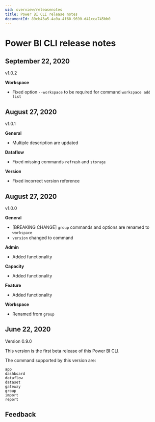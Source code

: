 ```yaml
---
uid: overview/releasenotes
title: Power BI CLI release notes
documentId: 80cb43a5-4a0a-4f60-9690-d41cca745bb0
---
```


# Power BI CLI release notes

## September 22, 2020

v1.0.2

**Workspace**

-   Fixed option `--workspace` to be required for command `workspace add list`

## August 27, 2020

v1.0.1

**General**

-   Multiple description are updated

**Dataflow**

-   Fixed missing commands `refresh` and `storage`

**Version**

-   Fixed incorrect version reference

## August 27, 2020

v1.0.0

**General**

-   [BREAKING CHANGE] `group` commands and options are renamed to `workspace`
-   `version` changed to command

**Admin**

-   Added functionality

**Capacity**

-   Added functionality

**Feature**

-   Added functionality

**Workspace**

-   Renamed from `group`

## June 22, 2020

Version 0.9.0

This version is the first beta release of this Power BI CLI.

The command supported by this version are:

```text
app
dashboard
dataflow
dataset
gateway
group
import
report
```

## Feedback
